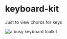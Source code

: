 # keyboard-kit

Just to view chords for keys

![a busy keyboard toolkit](https://kellycode.github.io/keyboard-kit/site_preview.jpg)

